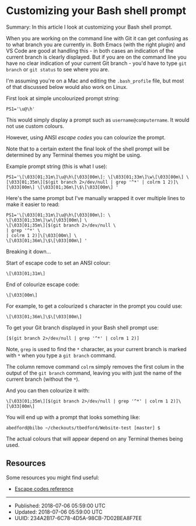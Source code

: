 # Customizing your Bash shell prompt

Summary: In this article I look at customizing your Bash shell prompt.

When you are working on the command line with Git it can get confusing
as to what branch you are currently in. Both Emacs (with the right
plugin) and VS Code are good at handling this - in both cases an
indication of the current branch is clearly displayed. But if you are
on the command line you have no clear indication of your current Git
branch - you'd have to type `git branch` or `git status` to see where
you are.

I'm assuming you're on a Mac and editing the `.bash_profile` file, but
most of that discussed below would also work on Linux.

First look at simple uncolourized prompt string:

``` shell
PS1='\u@\h'
```

This would simply display a prompt such as `username@computername`. It
would not use custom colours.

However, using ANSI _escape codes_ you can colourize the prompt.

Note that to a certain extent the final look of the shell prompt will
be determined by any Terminal themes you might be using.

Example prompt string (this is what I use):

``` shell
PS1='\[\033[01;31m\]\u@\h\[\033[00m\]: \[\033[01;33m\]\w\[\033[00m\] \[\033[01;35m\][$(git branch 2>/dev/null | grep '^*' | colrm 1 2)]\[\033[00m\] \[\033[01;36m\]\$\[\033[00m\] '
```

Here's the same prompt but I've manually wrapped it over multiple
lines to make it easier to read:

``` shell
PS1='\[\033[01;31m\]\u@\h\[\033[00m\]: \
\[\033[01;33m\]\w\[\033[00m\] \
\[\033[01;35m\][$(git branch 2>/dev/null \
| grep '^*' \
| colrm 1 2)]\[\033[00m\] \
\[\033[01;36m\]\$\[\033[00m\] '
```

Breaking it down...

Start of escape code to set an ANSI colour:

``` shell
\[\033[01;31m\]
```

End of colourize escape code:

``` shell
\[\033[00m\]
```

For example, to get a colourized `$` character in the prompt you could use:

``` shell
\[\033[01;36m\]\$\[\033[00m\]
```

To get your Git branch displayed in your Bash shell prompt use:

``` shell
[$(git branch 2>/dev/null | grep '^*' | colrm 1 2)]
```

Note, `grep` is used to find the `*` character, as your current branch
is marked with `*` when you type a `git branch` command.

The column remove command `colrm` simply removes the first colum in
the output of the `git branch` command, leaving you with just the name
of the current branch (without the `*`).

And you can then colourize it with:

``` shell
\[\033[01;35m\][$(git branch 2>/dev/null | grep '^*' | colrm 1 2)]\[\033[00m\]
```

You will end up with a prompt that looks something like:

``` shell
abedford@bilbo ~/checkouts/tbedford/Website-test [master] $
```

The actual colours that will appear depend on any Terminal themes being used.


## Resources

Some resources you might find useful:

* [Escape codes reference](https://github.com/mbadolato/iTerm2-Color-Schemes)

---

* Published: 2018-07-06 05:59:00 UTC
* Updated: 2018-07-06 05:59:00 UTC
* UUID: 234A2B17-6C78-4D5A-98CB-7D02BEA8F7EE

